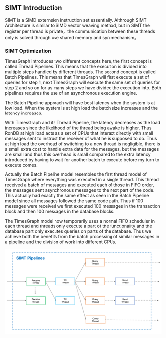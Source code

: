 

## SIMT Introduction

SIMT is a SIMD externsion instruction set essentially. Althrough SIMT Architecture is similar to SIMD vector weaving method, but in SIMT the register per thread is private，the communication between these threads only is solved through use shared memory and syn mechanism。

### SIMT Optimization

TimesGraph introduces two different concepts here, the first concept is called Thread Pipelines. This means that the execution is divided into multiple steps handled by different threads. The second concept is called Batch Pipelines. This means that TimesGraph will first execute a set of queries for step 1, next TimesGraph will execute the same set of queries for step 2 and so on for as many steps we have divided the execution into. Both pipelines requires the use of an asynchronous execution engine.

The Batch Pipeline approach will have best latency when the system is at low load. When the system is at high load the batch size increases and the latency increases.

With TimesGraph and its Thread Pipeline, the latency decreases as the load increases since the likelihood of the thread being awake is higher. Thus RonDB at high load acts as a set of CPUs that interact directly with small messages sent to instruct the receiver of what he is supposed to do. Thus at high load the overhead of switching to a new thread is negligible, there is a small extra cost to handle extra data for the messages, but the messages are small and thus this overhead is small compared to the extra latency introduced by having to wait for another batch to execute before my turn to execute comes.

Actually the Batch Pipeline model resembles the first thread model of TimesGraph where everything was executed in a single thread. This thread received a batch of messages and executed each of those in FIFO order, the messages sent asynchronous messages to the next part of the code. This actually had exactly the same effect as seen in the Batch Pipeline model since all messages followed the same code path. Thus if 100 messages were received we first executed 100 messages in the transaction block and then 100 messages in the database blocks.

The TimesGraph model now temporarily uses a normal FIFO scheduler in each thread and threads only execute a part of the functionality and the database part only executes queries on parts of the database. Thus we achieve both the benefits from the batch processing of similar messages in a pipeline and the division of work into different CPUs.

![Image text](https://github.com/TimesGraph/TimesGraph/blob/main/simt_pipeline.png)
